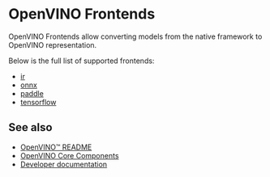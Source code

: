 # OpenVINO Frontends

OpenVINO Frontends allow converting models from the native framework to OpenVINO representation.

Below is the full list of supported frontends:

 * [ir](./ir/README.md)
 * [onnx](./onnx)
 * [paddle](./paddle)
 * [tensorflow](./tensorflow/README.md)

## See also
 * [OpenVINO™ README](../../README.md)
 * [OpenVINO Core Components](../README.md)
 * [Developer documentation](../../docs/dev/index.md)
